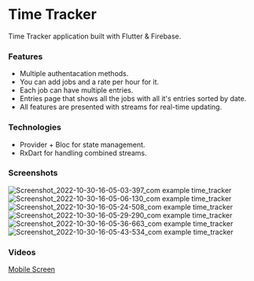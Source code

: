 # Time Tracker
Time Tracker application built with Flutter & Firebase.

### Features

- Multiple authentacation methods.
- You can add jobs and a rate per hour for it.
- Each job can have multiple entries.
- Entries page that shows all the jobs with all it's entries sorted by date.
- All features are presented with streams for real-time updating.

### Technologies
- Provider + Bloc for state management.
- RxDart for handling combined streams.

### Screenshots

![Screenshot_2022-10-30-16-05-03-397_com example time_tracker](https://user-images.githubusercontent.com/46372418/198880139-cc51fedd-7ef4-45e4-a1d2-d79513d8d00c.jpg)
![Screenshot_2022-10-30-16-05-06-130_com example time_tracker](https://user-images.githubusercontent.com/46372418/198880141-81aa563d-c250-4ba6-9ade-79e88fb74899.jpg)
![Screenshot_2022-10-30-16-05-24-508_com example time_tracker](https://user-images.githubusercontent.com/46372418/198880151-59bf6e02-87de-4555-ab85-f3b6c7d72b69.jpg)
![Screenshot_2022-10-30-16-05-29-290_com example time_tracker](https://user-images.githubusercontent.com/46372418/198880157-e5bc3d5a-864b-4692-aec3-f77bf5f4b249.jpg)
![Screenshot_2022-10-30-16-05-36-663_com example time_tracker](https://user-images.githubusercontent.com/46372418/198880158-45f18c21-4801-43da-8693-7c43c2c506df.jpg)
![Screenshot_2022-10-30-16-05-43-534_com example time_tracker](https://user-images.githubusercontent.com/46372418/198880161-319933e6-86c0-46b1-8022-541f85150a52.jpg)

### Videos

[Mobile Screen](https://drive.google.com/file/d/1bhQsb5KuSlnG5Z8pgcURORLnJF-l3AMT/view?usp=sharing) <br>
